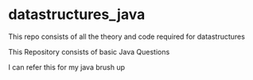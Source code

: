 # datastructures_java
This repo consists of all the theory and code required for datastructures

This Repository consists of basic Java Questions

I can refer this for my java brush up
